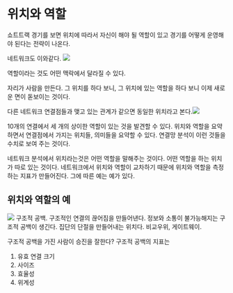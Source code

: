 # 위치와 역할

쇼트트랙 경기를 보면 위치에 따라서 자신이 해야 될 역할이 있고 경기를 어떻게 운영해야 된다는 전략이 나온다.

네트워크도 이와같다. ![](https://velog.velcdn.com/images/jhaneul/post/c0b119ad-3c76-4eb8-ad45-584634875007/image.png)

역할이라는 것도 어떤 맥락에서 달라질 수 있다.

자리가 사람을 만든다. 그 위치를 하다 보니, 그 위치에 있는 역할을 하다 보니 이제 새로운 면이 돋보이는 것이다.

다른 네트워크 연결점들과 맺고 있는 관계가 같으면 동일한 위치라고 본다.![](https://velog.velcdn.com/images/jhaneul/post/49e7a917-caae-496e-bd1b-2eb0cb8e51d9/image.png)


10개의 연결에서 세 개의 상이한 역할이 있는 것을 발견할 수 있다. 
위치와 역할을 요약하면서 연결점에서 가지는 위치들, 의미들을 요약할 수 있다. 연결망 분석이 이런 것들을 수치로 보여 주는 것이다.

네트워크 분석에서 위치라는것은 어떤 역할을 말해주는 것이다. 어떤 역할을 하는 위치가 따로 있는 것이다. 네트워크에서 위치와 역할이 교차하기 때문에 위치와 역할을 측정하는 지표가 만들어진다. 그에 따른 예는 예가 있다.

## 위치와 역할의 예

![](https://velog.velcdn.com/images/jhaneul/post/ca6b81c9-0606-4489-a142-fa2939dc5a4c/image.png)
구조적 공백. 구조적인 연결의 끊어짐을 만들어낸다. 
정보와 소통이 불가능해지는 구조적 공백이 생긴다. 집단의 단절을 만들어내는 위치다. 비교우위, 게이트웨이.

구조적 공백을 가진 사람이 승진을 잘한다?
구조적 공백의 지표는 
1. 유효 연결 크기
2. 사이즈
3. 효율성
4. 위계성






